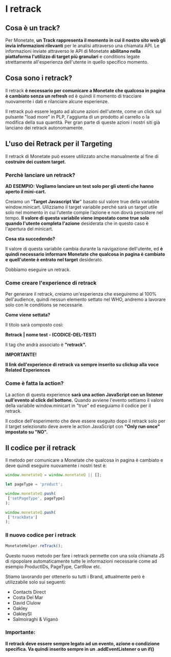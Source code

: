 # I retrack

## Cosa è un track?

Per Monetate, **un Track rappresenta il momento in cui il nostro sito web gli invia informazioni rilevanti** per le analisi attraverso una chiamata API.
Le informazioni inviate attraverso le API di Monetate **abilitano nella piattaforma l'utilizzo di target più granulari** e conditions legate strettamente all'esperienza dell'utente in quello specifico momento.

## Cosa sono i retrack?

Il retrack **è necessario per comunicare a Monetate che qualcosa in pagina è cambiato senza un refresh** ed è quindi il momento di tracciare nuovamente i dati e rilanciare alcune esperienze.

Il retrack può essere legato ad alcune azioni dell'utente, come un click sul pulsante "load more" in PLP, l'aggiunta di un prodotto al carrello o la modifica della sua quantità.
Per gran parte di queste azioni i nostri siti già lanciano dei retrack autonomamente.

## L'uso dei Retrack per il Targeting

Il retrack di Monetate può essere utilizzato anche manualmente al fine di **costruire dei custom target.**

### Perchè lanciare un retrack?

**AD ESEMPIO: Vogliamo lanciare un test solo per gli utenti che hanno aperto il mini-cart.**

Creiamo un "**Target Javascript Var**" basato sul valore true della variabile window.minicart. Uilizziamo il target variabile perchè sarà un target utile solo nel momento in cui l’utente compie l’azione e non dovrà persistere nel tempo.
**Il valore di questa variabile viene impostato come true solo quando l'utente completa l'azione** desiderata che in questo caso è l'apertura del minicart.

**Cosa sta succedendo?**

Il valore di questa variabile cambia durante la navigazione dell'utente, ed **è quindi necessario informare Monetate che qualcosa in pagina è cambiato e quell'utente è entrato nel target** desiderato. 

Dobbiamo eseguire un retrack.

### Come creare l'experience di retrack

Per generare il retrack, creiamo un'esperienza che eseguiremo al 100% dell'audience, quindi nessun elemento settato nel WHO, andremo a lavorare solo con le conditions se necessarie.

**Come viene settata?**

Il  titolo sarà composto così:

**Retrack | nome test - (CODICE-DEL-TEST)**

Il tag che andrà associato è **"retrack".**

**IMPORTANTE!** 

**Il link dell'experience di retrack v﻿a sempre inserito su clickup alla voce Related Experiences**

### Come è fatta la action?

La action di questa experience **sarà una action JavaScript con un listener sull'evento al click del bottone.**
Quando avviene l'evento settiamo il valore della variabile window.minicart in "true" ed eseguiamo il codice per il retrack.

Il codice dell'esperimento che deve essere eseguito dopo il retrack solo per il target selezionato deve avere le action JavaScript con **"Only run once" impostato su "NO".**

## Il codice per il retrack

Il metodo per comunicare a Monetate che qualcosa in pagina è cambiato e deve quindi eseguire nuovamente i nostri test è:

```jsx
window.monetateQ = window.monetateQ || []; 

let pageType = 'product';

window.monetateQ.push(
 ['setPageType', pageType]
);

window.monetateQ.push(
 ['trackData']
);
```

### Il nuovo codice per i retrack

```jsx
MonetateHelper.reTrack();
```

Questo nuovo metodo per fare i retrack permette con una sola chiamata JS di ripopolare automaticamente tutte le informazioni necessarie come ad esempio ProductIDs, PageType, CartRow etc.

Stiamo lavorando per ottenerlo su tutti i Brand, attualmente però è utilizzabile solo sui seguenti:

- Contacts Direct
- Costa Del Mar
- David Clulow
- Oakley
- OakleySI
- Salmoiraghi & Viganò

### Importante:

**Il retrack deve essere sempre legato ad un evento, azione o condizione specifica.
Va quindi inserito sempre in un .addEventListener o un if()**